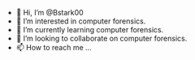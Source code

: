 - 👋 Hi, I’m @Bstark00
- 👀 I’m interested in computer forensics.
- 🌱 I’m currently learning computer forensics.
- 💞️ I’m looking to collaborate on computer forensics.
- 📫 How to reach me ...

<!---
Bstark00/Bstark00 is a ✨ special ✨ repository because its `README.md` (this file) appears on your GitHub profile.
You can click the Preview link to take a look at your changes.
--->
